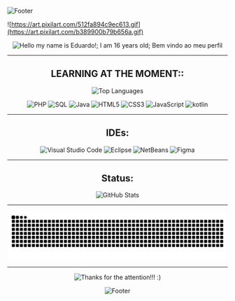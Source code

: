 ![Footer](https://capsule-render.vercel.app/api?type=waving&height=100&color=939ba3&section=???)


![https://art.pixilart.com/512fa894c9ec613.gif](https://art.pixilart.com/b389900b79b656a.gif)


<div align="center" >
  
![Hello my name is Eduardo!; I am 16 years old; Bem vindo ao meu perfil](https://readme-typing-svg.demolab.com?font=Fira+Code&weight=500&size=22&pause=1000&color=939ba3&center=true&center=true&random=false&width=500&lines=Hello+my+name+is+Eduardo!;I+am+17+years+old;Welcom+to+my+profile)



---

## LEARNING AT THE MOMENT::




![Top Languages](https://github-readme-stats.vercel.app/api/top-langs/?username=MrEddie7&layout=compact&hide_border=false&bg_color=0d1117&icon_color=7203F7FF&text_color=FFFFFF&title_color=939ba3)



![PHP](https://camo.githubusercontent.com/f82982d97ad338d9015cca8a51dc66dcdb69d522aa6152cdbc4b649f99146621/68747470733a2f2f696d672e736869656c64732e696f2f62616467652f7068702d3861326265322e7376673f7374796c653d666f722d7468652d6261646765266c6f676f3d706870266c6f676f436f6c6f723d7768697465)
![SQL](https://camo.githubusercontent.com/2839af30b2c340bd3d6c49267317874f7af88ff7d16636a66775ff1c6af12413/68747470733a2f2f696d672e736869656c64732e696f2f62616467652f4d7953514c2d3030303030302e7376673f7374796c653d666f722d7468652d6261646765266c6f676f3d4d7953514c266c6f676f436f6c6f723d303046463030)
![Java](https://img.shields.io/badge/java-%23ED8B00.svg?style=for-the-badge&logo=openjdk&logoColor=white)
![HTML5](https://img.shields.io/badge/html5-%23E34F26.svg?style=for-the-badge&logo=html5&logoColor=white)
![CSS3](https://img.shields.io/badge/css3-%231572B6.svg?style=for-the-badge&logo=css3&logoColor=white)
![JavaScript](https://img.shields.io/badge/javascript-%23323330.svg?style=for-the-badge&logo=javascript&logoColor=%23F7DF1E)
![kotlin](https://camo.githubusercontent.com/86d63b792a4ba6ebcb348835ace6f25f92915c78dc21ccd2f52b78077958649f/68747470733a2f2f696d672e736869656c64732e696f2f62616467652f6b6f746c696e2d3862336562322e7376673f7374796c653d666f722d7468652d6261646765266c6f676f3d6b6f746c696e266c6f676f436f6c6f723d7768697465)


---

## IDEs:

![Visual Studio Code](https://img.shields.io/badge/Visual%20Studio%20Code-0078d7.svg?style=for-the-badge&logo=visual-studio-code&logoColor=white)
![Eclipse](https://img.shields.io/badge/Eclipse-FE7A16.svg?style=for-the-badge&logo=Eclipse&logoColor=white)
![NetBeans](https://img.shields.io/badge/NetBeansIDE-1B6AC6.svg?style=for-the-badge&logo=apache-netbeans-ide&logoColor=white)
![Figma](https://img.shields.io/badge/figma-%23F24E1E.svg?style=for-the-badge&logo=figma&logoColor=white)


---

## Status:

![GitHub Stats](https://github-readme-stats.vercel.app/api?username=MrEddie7&show_icons=true&layout=compact&hide_border=false&bg_color=0d1117&icon_color=939ba3&text_color=FFFFFF&title_color=939ba3)
</div>

---

![snake eating my contributions](https://raw.githubusercontent.com/HakkaiDP/HakkaiDP/output/github-contribution-grid-snake.svg)

<div align="center" >
  
---

![Thanks for the attention!!! :)](https://readme-typing-svg.demolab.com?font=Fira+Code&weight=500&size=22&pause=1000&color=939ba3&center=true&center=true&random=false&width=500&lines=Thanks+for+the+attention;I+will+update+more+later
)

![Footer](https://capsule-render.vercel.app/api?type=waving&height=100&color=939ba3&section=footer)
</div>
